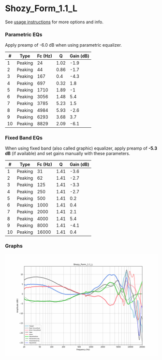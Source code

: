 # Shozy_Form_1.1_L
See [usage instructions](https://github.com/jaakkopasanen/AutoEq#usage) for more options and info.

### Parametric EQs
Apply preamp of -6.0 dB when using parametric equalizer.

|   # | Type    |   Fc (Hz) |    Q |   Gain (dB) |
|-----|---------|-----------|------|-------------|
|   1 | Peaking |        24 | 1.02 |        -1.9 |
|   2 | Peaking |        44 | 0.86 |        -1.7 |
|   3 | Peaking |       167 | 0.4  |        -4.3 |
|   4 | Peaking |       697 | 0.32 |         1.8 |
|   5 | Peaking |      1710 | 1.89 |        -1   |
|   6 | Peaking |      3056 | 1.48 |         5.4 |
|   7 | Peaking |      3785 | 5.23 |         1.5 |
|   8 | Peaking |      4984 | 5.93 |        -2.6 |
|   9 | Peaking |      6293 | 3.68 |         3.7 |
|  10 | Peaking |      8829 | 2.09 |        -6.1 |

### Fixed Band EQs
When using fixed band (also called graphic) equalizer, apply preamp of **-5.3 dB** (if available) and set gains manually with these parameters.

|   # | Type    |   Fc (Hz) |    Q |   Gain (dB) |
|-----|---------|-----------|------|-------------|
|   1 | Peaking |        31 | 1.41 |        -3.6 |
|   2 | Peaking |        62 | 1.41 |        -2.7 |
|   3 | Peaking |       125 | 1.41 |        -3.3 |
|   4 | Peaking |       250 | 1.41 |        -2.7 |
|   5 | Peaking |       500 | 1.41 |         0.2 |
|   6 | Peaking |      1000 | 1.41 |         0.4 |
|   7 | Peaking |      2000 | 1.41 |         2.1 |
|   8 | Peaking |      4000 | 1.41 |         5.4 |
|   9 | Peaking |      8000 | 1.41 |        -4.1 |
|  10 | Peaking |     16000 | 1.41 |         0.4 |

### Graphs
![](./Shozy_Form_1.1_L.png)
